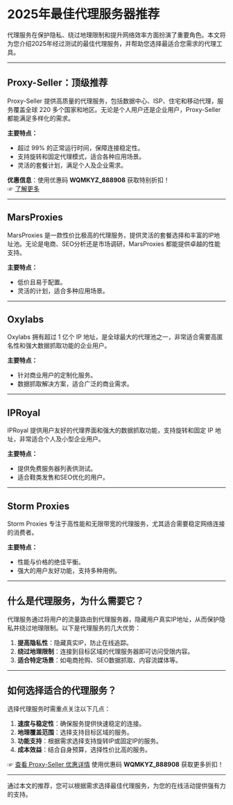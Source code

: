 # 2025年最佳代理服务器推荐

代理服务在保护隐私、绕过地理限制和提升网络效率方面扮演了重要角色。本文将为您介绍2025年经过测试的最佳代理服务，并帮助您选择最适合您需求的代理工具。

---

## Proxy-Seller：顶级推荐

Proxy-Seller 提供高质量的代理服务，包括数据中心、ISP、住宅和移动代理，服务覆盖全球 220 多个国家和地区。无论是个人用户还是企业用户，Proxy-Seller 都能满足多样化的需求。

**主要特点：**
- 超过 99% 的正常运行时间，保障连接稳定性。
- 支持旋转和固定代理模式，适合各种应用场景。
- 灵活的套餐计划，满足个人及企业需求。

**优惠信息**：使用优惠码 **WQMKYZ_888908** 获取特别折扣！  
☞ [了解更多](https://bit.ly/proxy-seller-coupon)

---

## MarsProxies

MarsProxies 是一款性价比极高的代理服务，提供灵活的套餐选择和丰富的IP地址池。无论是电商、SEO分析还是市场调研，MarsProxies 都能提供卓越的性能支持。

**主要特点：**
- 低价且易于配置。
- 灵活的计划，适合多种应用场景。

---

## Oxylabs

Oxylabs 拥有超过 1 亿个 IP 地址，是全球最大的代理池之一，非常适合需要高匿名性和强大数据抓取功能的企业用户。

**主要特点：**
- 针对商业用户的定制化服务。
- 数据抓取解决方案，适合广泛的商业需求。

---

## IPRoyal

IPRoyal 提供用户友好的代理界面和强大的数据抓取功能，支持旋转和固定 IP 地址，非常适合个人及小型企业用户。

**主要特点：**
- 提供免费服务器列表供测试。
- 适合鞋类发售和SEO优化的用户。

---

## Storm Proxies

Storm Proxies 专注于高性能和无限带宽的代理服务，尤其适合需要稳定网络连接的消费者。

**主要特点：**
- 性能与价格的绝佳平衡。
- 强大的用户友好功能，支持多种用例。

---

## 什么是代理服务，为什么需要它？

代理服务通过将用户的流量路由到代理服务器，隐藏用户真实IP地址，从而保护隐私并绕过地理限制。以下是代理服务的几大优势：
1. **提高隐私性**：隐藏真实IP，防止在线追踪。
2. **绕过地理限制**：连接到目标区域的代理服务器即可访问受限内容。
3. **适合特定场景**：如电商抢购、SEO数据抓取、内容流媒体等。

---

## 如何选择适合的代理服务？

选择代理服务时需重点关注以下几点：
1. **速度与稳定性**：确保服务提供快速稳定的连接。
2. **地理覆盖范围**：选择支持目标区域的服务。
3. **功能支持**：根据需求选择支持旋转IP或固定IP的服务。
4. **成本效益**：结合自身预算，选择性价比高的服务。

☞ [查看 Proxy-Seller 优惠详情](https://bit.ly/proxy-seller-coupon) 使用优惠码 **WQMKYZ_888908** 获取更多折扣！

---

通过本文的推荐，您可以根据需求选择最佳代理服务，为您的在线活动提供强有力的支持。
